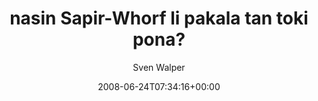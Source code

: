 ---
title: 'nasin Sapir-Whorf li pakala tan toki pona?'
posts: 6
hash: '10HXnPEs'
author: 'Sven Walper'
date: 2008-06-24T07:34:16+00:00
sources:
  - https://tokipona.yahoogroups.narkive.com/10HXnPEs
---